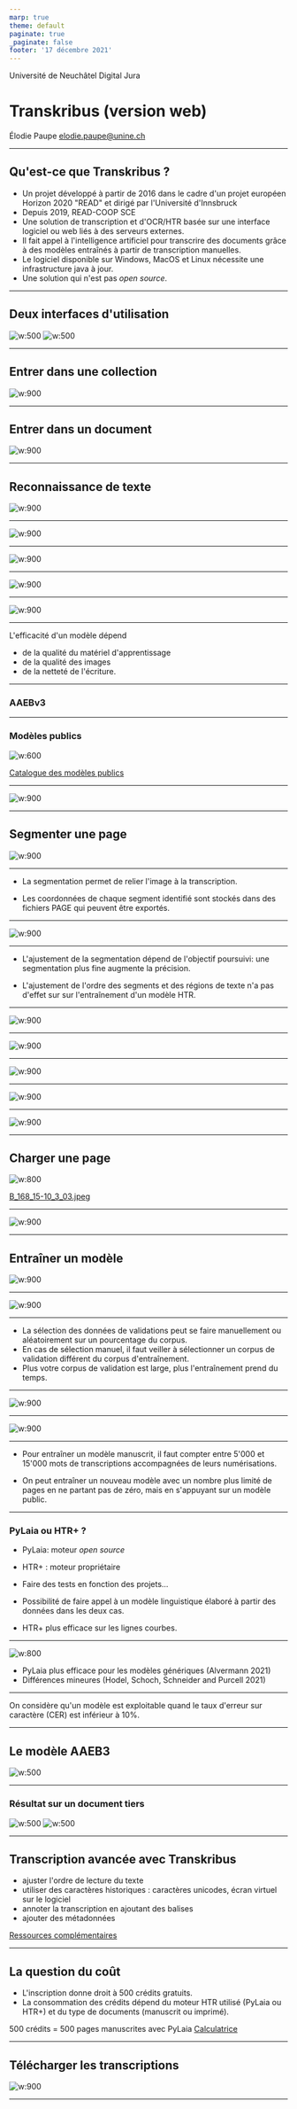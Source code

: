 ```yaml
---
marp: true
theme: default
paginate: true
_paginate: false
footer: '17 décembre 2021'
---
```

Université de Neuchâtel
Digital Jura

# Transkribus (version web)

Élodie Paupe
elodie.paupe@unine.ch

---

## Qu'est-ce que Transkribus ? 
* Un projet développé à partir de 2016 dans le cadre d'un projet européen Horizon 2020 "READ" et dirigé par l'Université d'Innsbruck 
* Depuis 2019, READ-COOP SCE
* Une solution de transcription et d'OCR/HTR basée sur une interface logiciel ou web liés à des serveurs externes. 
* Il fait appel à l'intelligence artificiel pour transcrire des documents grâce à des modèles entraînés à partir de transcription manuelles.
* Le logiciel disponible sur Windows, MacOS et Linux nécessite une infrastructure java à jour. 
* Une solution qui n'est pas _open source_.


---
## Deux interfaces d'utilisation

![w:500](images/interface_accueil.png) ![w:500](images/log_interface_accueil.png)

---
## Entrer dans une collection
![w:900](images/interface_collection.png)

---
## Entrer dans un document 
![w:900](images/interface_documents.png)

---
## Reconnaissance de texte
![w:900](images/document_segmenté.png)

---
![w:900](images/document_segmenté2.png)

---
![w:900](images/HTR.png)

---
![w:900](images/HTR2.png)

---
![w:900](images/jobstart.png)

---
L'efficacité d'un modèle dépend 
* de la qualité du matériel d'apprentissage 
* de la qualité des images 
* de la netteté de l'écriture.

---
### AAEBv3

---
### Modèles publics
![w:600](images/modeles.png)

[Catalogue des modèles publics](https://readcoop.eu/transkribus/public-models/)

---
![w:900](images/HTR_correction.png)

---
## Segmenter une page 
![w:900](images/segmentation.png)

---
* La segmentation permet de relier l'image à la transcription. 

* Les coordonnées de chaque segment identifié sont stockés dans des fichiers PAGE qui peuvent être exportés. 

---
![w:900](images/layout_corriger.png)

---
* L'ajustement de la segmentation dépend de l'objectif poursuivi: une segmentation plus fine augmente la précision.  

* L'ajustement de l'ordre des segments et des régions de texte n'a pas d'effet sur sur l'entraînement d'un modèle HTR. 

---
![w:900](images/ajouter_ligne.png)

---
![w:900](images/corriger_ligne.png)

---
![w:900](images/supprimer_ligne.png)

---
![w:900](images/supprimer_ligne2.png)

---
![w:900](images/HTR_alternatif.png)

---
## Charger une page
![w:800](images/ajouter_document.png)

[B_168_15-10_3_03.jpeg](B_168_15-10_3_03.jpeg)

---
![w:900](images/ajouter_document2.png)

---
## Entraîner un modèle
![w:900](images/training.png)

---
![w:900](images/training1.png)

---
* La sélection des données de validations peut se faire manuellement ou aléatoirement sur un pourcentage du corpus. 
* En cas de sélection manuel, il faut veiller à sélectionner un corpus de validation différent du corpus d'entraînement. 
* Plus votre corpus de validation est large, plus l'entraînement prend du temps. 

---
![w:900](images/training2.png)

---
![w:900](images/training3.png)

---
* Pour entraîner un modèle manuscrit, il faut compter entre 5'000 et 15'000 mots de transcriptions accompagnées de leurs numérisations. 

* On peut entraîner un nouveau modèle avec un nombre plus limité de pages en ne partant pas de zéro, mais en s'appuyant sur un modèle public.

---
### PyLaia ou HTR+ ? 
* PyLaia: moteur _open source_ 
* HTR+ : moteur propriétaire

* Faire des tests en fonction des projets...
* Possibilité de faire appel à un modèle linguistique élaboré à partir des données dans les deux cas. 
* HTR+ plus efficace sur les lignes courbes. 

---
![w:800](images/3_HTR-vs.-PyLaia_German-Kurrent.jpeg)
* PyLaia plus efficace pour les modèles génériques (Alvermann 2021)
* Différences mineures (Hodel, Schoch, Schneider and Purcell 2021)

--- 
On considère qu'un modèle est exploitable quand le taux d'erreur sur caractère (CER) est inférieur à 10%. 

---
## Le modèle AAEB3
![w:500](images/log_AAEB_PyLaia.png)

---
### Résultat sur un document tiers
![w:500](images/log_AAEB3tiersLM.png) ![w:500](images/log_AAEB3tiersnone.png)

---
## Transcription avancée avec Transkribus
* ajuster l'ordre de lecture du texte
* utiliser des caractères historiques : caractères unicodes, écran virtuel sur le logiciel
* annoter la transcription en ajoutant des balises 
* ajouter des métadonnées

[Ressources complémentaires](https://readcoop.eu/transkribus/resources/how-to-guides/)

---
## La question du coût 
* L'inscription donne droit à 500 crédits gratuits. 
* La consommation des crédits dépend du moteur HTR utilisé (PyLaia ou HTR+) et du type de documents (manuscrit ou imprimé).

500 crédits = 500 pages manuscrites avec PyLaia
[Calculatrice](https://readcoop.eu/transkribus/credits/)


---
## Télécharger les transcriptions
![w:900](images/download.png)

---